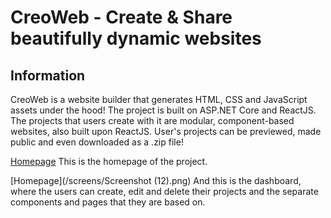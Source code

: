 # CreoWeb - Create & Share beautifully dynamic websites

## Information
CreoWeb is a website builder that generates HTML, CSS and JavaScript assets under the hood! The project is built on ASP.NET Core and ReactJS. The projects that users create with it are modular, component-based websites, also built upon ReactJS. User's projects can be previewed, made public and even downloaded as a .zip file!

[Homepage](https://github.com/veselink1/CreoWeb/blob/master/screens/Screenshot%20(11).png)
This is the homepage of the project.


[Homepage](/screens/Screenshot (12).png)
And this is the dashboard, where the users can create, edit and delete their projects and the separate components and pages that they are based on.
